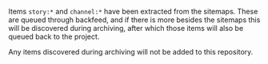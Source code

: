 Items `story:*` and `channel:*` have been extracted from the sitemaps. These are queued through backfeed, and if there is more besides the sitemaps this will be discovered during archiving, after which those items will also be queued back to the project.

Any items discovered during archiving will not be added to this repository.
